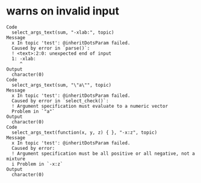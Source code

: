 # warns on invalid input

    Code
      select_args_text(sum, "-xlab:", topic)
    Message
      x In topic 'test': @inheritDotsParam failed.
      Caused by error in `parse()`:
      ! <text>:2:0: unexpected end of input
      1: -xlab:
         ^
    Output
      character(0)
    Code
      select_args_text(sum, "\"a\"", topic)
    Message
      x In topic 'test': @inheritDotsParam failed.
      Caused by error in `select_check()`:
      ! Argument specification must evaluate to a numeric vector
      Problem in `"a"`
    Output
      character(0)
    Code
      select_args_text(function(x, y, z) { }, "-x:z", topic)
    Message
      x In topic 'test': @inheritDotsParam failed.
      Caused by error:
      ! Argument specification must be all positive or all negative, not a mixture
      i Problem in `-x:z`
    Output
      character(0)

